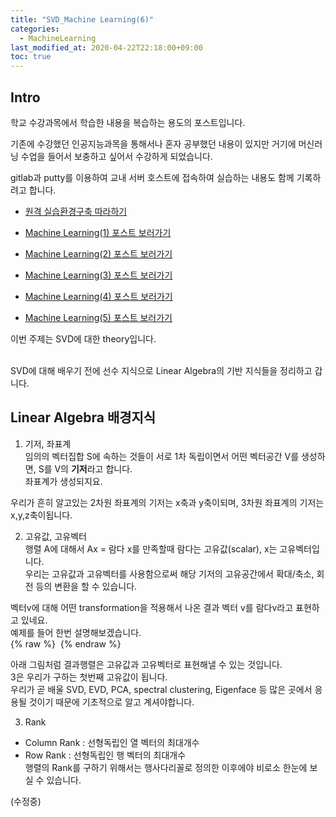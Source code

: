 ```yaml
---
title: "SVD_Machine Learning(6)"
categories: 
  - MachineLearning
last_modified_at: 2020-04-22T22:18:00+09:00
toc: true
---
```


Intro
---
학교 수강과목에서 학습한 내용을 복습하는 용도의 포스트입니다.<br/>

기존에 수강했던 인공지능과목을 통해서나 혼자 공부했던 내용이 있지만 거기에 머신러닝 수업을 들어서 보충하고 싶어서 수강하게 되었습니다.<br/>

gitlab과 putty를 이용하여 교내 서버 호스트에 접속하여 실습하는 내용도 함께 기록하려고 합니다.<br/>

* [원격 실습환경구축 따라하기](https://ohjinjin.github.io/git/gitlab/)<br/>

* [Machine Learning(1) 포스트 보러가기](https://ohjinjin.github.io/machinelearning/machineLearning-1/)<br/>

* [Machine Learning(2) 포스트 보러가기](https://ohjinjin.github.io/machinelearning/machineLearning-2/)<br/>

* [Machine Learning(3) 포스트 보러가기](https://ohjinjin.github.io/machinelearning/machineLearning-3/)<br/>

* [Machine Learning(4) 포스트 보러가기](https://ohjinjin.github.io/machinelearning/machineLearning-4/)<br/>

* [Machine Learning(5) 포스트 보러가기](https://ohjinjin.github.io/machinelearning/machineLearning-5/)<br/>

이번 주제는 SVD에 대한 theory입니다.<br/>
<br/>

SVD에 대해 배우기 전에 선수 지식으로 Linear Algebra의 기반 지식들을 정리하고 갑니다.<br/>


Linear Algebra 배경지식
---
1. 기저, 좌표계<br/>
임의의 벡터집합 S에 속하는 것들이 서로 1차 독립이면서 어떤 벡터공간 V를 생성하면, S를 V의 **기저**라고 합니다.<br/>좌표계가 생성되지요.<br/>

우리가 흔히 알고있는 2차원 좌표계의 기저는 x축과 y축이되며, 3차원 좌표계의 기저는 x,y,z축이됩니다.<br/>

2. 고유값, 고유벡터<br/>
행렬 A에 대해서 Ax = 람다 x를 만족할때
람다는 고유값(scalar), x는 고유벡터입니다.<br/>
우리는 고유값과 고유벡터를 사용함으로써 해당 기저의 고유공간에서 확대/축소, 회전 등의 변환을 할 수 있습니다.<br/>

벡터v에 대해 어떤 transformation을 적용해서 나온 결과 벡터 v를 람다v라고 표현하고 있네요.<br/>
예제를 들어 한번 설명해보겠습니다.<br/>
{% raw %} <img src="https://ohjinjin.github.io/assets/images/20200410ml/capture27.JPG" alt=""> {% endraw %}


아래 그림처럼 결과행렬은 고유값과 고유벡터로 표현해낼 수 있는 것입니다.<br/>
3은 우리가 구하는 첫번째 고유값이 됩니다.<br/>
우리가 곧 배울 SVD, EVD, PCA, spectral clustering, Eigenface 등 많은 곳에서 응용될 것이기 때문에 기초적으로 알고 계셔야합니다.<br/>


3. Rank<br/>
* Column Rank : 선형독립인 열 벡터의 최대개수<br/>
* Row Rank : 선형독립인 행 벡터의 최대개수<br/>
행렬의 Rank를 구하기 위해서는 행사다리꼴로 정의한 이후에야 비로소 한눈에 보실 수 있습니다.<br/>

(수정중)
